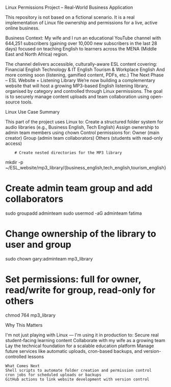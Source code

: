 Linux Permissions Project – Real-World Business Application

This repository is not based on a fictional scenario. It is a real implementation of Linux file ownership and permissions for a live, active online business.

Business Context:
My wife and I run an educational YouTube channel with 644,251 subscribers (gaining over 10,000 new subscribers in the last 28 days) focused on teaching English to learners across the MENA (Middle East and North Africa) region.

The channel delivers accessible, culturally-aware ESL content covering:
    Financial English
    Technology & IT English
    Tourism & Workplace English
    And more coming soon (listening, gamified content, PDFs, etc.)
    The Next Phase – ESL Website + Listening Library
We’re now building a complementary website that will host a growing MP3-based English listening library, organised by category and controlled through Linux permissions. The goal is to securely manage content uploads and team collaboration using open-source tools.


 Linux Use Case Summary

This part of the project uses Linux to:
    Create a structured folder system for audio libraries (e.g., Business English, Tech English)
    Assign ownership to admin team members using chown
    Control permissions for:
        Owner (main creator)
        Group (admin team collaborators)
        Others (students with read-only access)

        # Create nested directories for the MP3 library
mkdir -p ~/ESL_website/mp3_library/{business_english,tech_english,tourism_english}

# Create admin team group and add collaborators
sudo groupadd adminteam
sudo usermod -aG adminteam fatima

# Change ownership of the library to user and group
sudo chown gary:adminteam mp3_library

# Set permissions: full for owner, read/write for group, read-only for others
chmod 764 mp3_library

Why This Matters

I'm not just playing with Linux — I'm using it in production to:
    Secure real student-facing learning content
    Collaborate with my wife as a growing team
    Lay the technical foundation for a scalable education platform
    Manage future services like automatic uploads, cron-based backups, and version-controlled lessons


    What Comes Next
    Shell scripts to automate folder creation and permission control
    cron jobs for scheduled uploads or backups
    GitHub actions to link website development with version control
